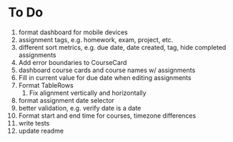 # To Do

1. format dashboard for mobile devices
2. assignment tags, e.g. homework, exam, project, etc.
3. different sort metrics, e.g. due date, date created, tag, hide completed assignments
4. Add error boundaries to CourseCard
5. dashboard course cards and course names w/ assignments
6. Fill in current value for due date when editing assignments
7. Format TableRows
   1. Fix alignment vertically and horizontally
8. format assignment date selector
9. better validation, e.g. verify date is a date
10. Format start and end time for courses, timezone differences
11. write tests
12. update readme